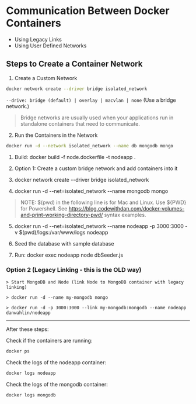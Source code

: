 # Communication Between Docker Containers

- Using Legacy Links
- Using User Defined Networks

## Steps to Create a Container Network

1. Create a Custom Network

```bash
docker network create --driver bridge isolated_network
```

`--drive: bridge (default) | overlay | macvlan | none` (Use a bridge network.)

> Bridge networks are usually used when your applications run in standalone containers that need to communicate.

2. Run the Containers in the Network

```bash
docker run -d --network isolated_network --name db mongodb mongo
```

1. Build: docker build -f node.dockerfile -t nodeapp .

2. Option 1: Create a custom bridge network and add containers into it

3. docker network create --driver bridge isolated_network
4. docker run -d --net=isolated_network --name mongodb mongo

> NOTE: $(pwd) in the following line is for Mac and Linux. Use ${PWD} for Powershell. 
> See https://blog.codewithdan.com/docker-volumes-and-print-working-directory-pwd/ syntax examples.

5. docker run -d --net=isolated_network --name nodeapp -p 3000:3000 -v $(pwd)/logs:/var/www/logs nodeapp

6. Seed the database with sample database
7. Run: docker exec nodeapp node dbSeeder.js

### Option 2 (Legacy Linking - this is the OLD way)


```
> Start MongoDB and Node (link Node to MongoDB container with legacy linking)

> docker run -d --name my-mongodb mongo

> docker run -d -p 3000:3000 --link my-mongodb:mongodb --name nodeapp danwahlin/nodeapp
```

---

After these steps:

Check if the containers are running:

```bash
docker ps
```

Check the logs of the nodeapp container:

```bash
docker logs nodeapp
```

Check the logs of the mongodb container:

```bash
docker logs mongodb
```

